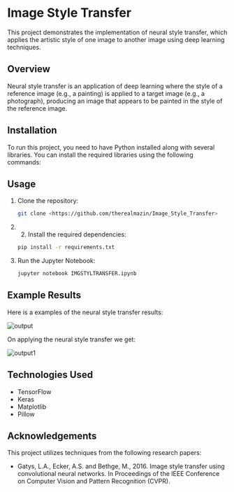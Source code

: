 # Image Style Transfer

This project demonstrates the implementation of neural style transfer, which applies the artistic style of one image to another image using deep learning techniques.

## Overview
Neural style transfer is an application of deep learning where the style of a reference image (e.g., a painting) is applied to a target image (e.g., a photograph), producing an image that appears to be painted in the style of the reference image.

## Installation
To run this project, you need to have Python installed along with several libraries. You can install the required libraries using the following commands:

## Usage
1. Clone the repository:
    ```bash
    git clone <https://github.com/therealmazin/Image_Style_Transfer>
    ```
2. 2. Install the required dependencies:
   ```bash
   pip install -r requirements.txt
   ```
   
3. Run the Jupyter Notebook:
    ```bash
    jupyter notebook IMGSTYLTRANSFER.ipynb
    ```

## Example Results
Here is a examples of the neural style transfer results:

![output](https://github.com/user-attachments/assets/97d65729-34ce-42cc-b202-2e6e8d2fbbb3)

On applying the neural style transfer we get:

![output1](https://github.com/user-attachments/assets/f558ff1f-d4d1-4e37-817d-f5ffe894ccac)


## Technologies Used
- TensorFlow
- Keras
- Matplotlib
- Pillow

## Acknowledgements
This project utilizes techniques from the following research papers:
- Gatys, L.A., Ecker, A.S. and Bethge, M., 2016. Image style transfer using convolutional neural networks. In Proceedings of the IEEE Conference on Computer Vision and Pattern Recognition (CVPR).
